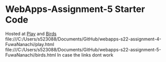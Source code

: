 # WebApps-Assignment-5 Starter Code

Hosted at [Play](./play.html) and [Birds](/birds.html)
 file:///C:/Users/s523088/Documents/GitHub/webapps-s22-assignment-4-FuwaNanachi/play.html
 file:///C:/Users/s523088/Documents/GitHub/webapps-s22-assignment-5-FuwaNanachi/birds.html In case the links dont work
